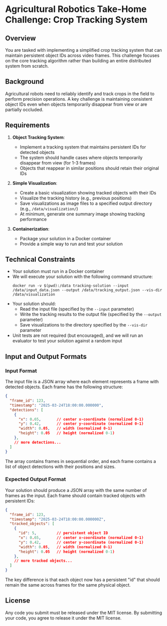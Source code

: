 # Agricultural Robotics Take-Home Challenge: Crop Tracking System

## Overview

You are tasked with implementing a simplified crop tracking system that can maintain persistent object IDs across video frames. This challenge focuses on the core tracking algorithm rather than building an entire distributed system from scratch.

## Background

Agricultural robots need to reliably identify and track crops in the field to perform precision operations. A key challenge is maintaining consistent object IDs even when objects temporarily disappear from view or are partially occluded.

## Requirements

1. **Object Tracking System**:
    - Implement a tracking system that maintains persistent IDs for detected objects
    - The system should handle cases where objects temporarily disappear from view (for 1-3 frames)
    - Objects that reappear in similar positions should retain their original IDs

2. **Simple Visualization**:
    - Create a basic visualization showing tracked objects with their IDs
    - Visualize the tracking history (e.g., previous positions)
    - Save visualizations as image files to a specified output directory (e.g., `/data/visualization/`)
    - At minimum, generate one summary image showing tracking performance

3. **Containerization**:
    - Package your solution in a Docker container
    - Provide a simple way to run and test your solution

## Technical Constraints

- Your solution must run in a Docker container
- We will execute your solution with the following command structure:
  ```
  docker run -v $(pwd):/data tracking-solution --input /data/input_data.json --output /data/tracking_output.json --vis-dir /data/visualization
  ```
- Your solution should:
    - Read the input file (specified by the `--input` parameter)
    - Write the tracking results to the output file (specified by the `--output` parameter)
    - Save visualizations to the directory specified by the `--vis-dir` parameter
- Unit tests are not required (but encouraged), and we will run an evaluator to test your solution against a random input

## Input and Output Formats

### Input Format

The input file is a JSON array where each element represents a frame with detected objects. Each frame has the following structure:

```json
{
  "frame_id": 123,
  "timestamp": "2025-03-24T18:00:00.000000",
  "detections": [
    {
      "x": 0.65,       // center x-coordinate (normalized 0-1)
      "y": 0.42,       // center y-coordinate (normalized 0-1)
      "width": 0.05,   // width (normalized 0-1)
      "height": 0.05   // height (normalized 0-1)
    },
    // more detections...
  ]
}
```

The array contains frames in sequential order, and each frame contains a list of object detections with their positions and sizes.

### Expected Output Format

Your solution should produce a JSON array with the same number of frames as the input. Each frame should contain tracked objects with persistent IDs:

```json
{
  "frame_id": 123,
  "timestamp": "2025-03-24T18:00:00.000000Z",
  "tracked_objects": [
    {
      "id": 5,         // persistent object ID
      "x": 0.65,       // center x-coordinate (normalized 0-1)
      "y": 0.42,       // center y-coordinate (normalized 0-1)
      "width": 0.05,   // width (normalized 0-1)
      "height": 0.05   // height (normalized 0-1)
    },
    // more tracked objects...
  ]
}
```

The key difference is that each object now has a persistent "id" that should remain the same across frames for the same physical object.

## License

Any code you submit must be released under the MIT license. By submitting your code, you agree to release it under the MIT license.